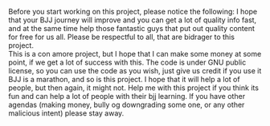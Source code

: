 <!-- Version: 0.001 (2025-09-30) -->
Before you start working on this project, please notice the following:
I hope that your BJJ journey will improve and you can get a lot of quality info fast, and at the same time help those fantastic guys that put out quality content for free for us all. Please be respectful to all, that are bidrager to this project.  
This is a con amore project, but I hope that I can make some money at some point, if we get a lot of success with this.
The code is under GNU public license, so you can use the code as you wish, just give us credit if you use it
BJJ is a marathon, and so is this project. I hope that it will help a lot of people, but then again, it might not. Help me with this project if you think its fun and can help a lot of people with their bjj learning. If you have other agendas (making money, bully og downgrading some one, or any other malicious intent) please stay away.  
